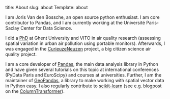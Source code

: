 title: About
slug: about
Template: about

I am Joris Van den Bossche, an open source python enthusiast. I am core contributor to Pandas, and I am currently working at the Université Paris-Saclay Center for Data Science.

I did a [PhD](https://biblio.ugent.be/publication/8085027) at Ghent University and VITO in air quality research (assessing spatial variation in urban air pollution using portable monitors). Afterwards, I was engaged in the [CurieuzeNeuzen](https://curieuzeneuzen.be/in-english/) project, a big citizen science air quality project.

I am a core developer of [Pandas](http://pandas.pydata.org/), the main data analysis library in Python and have given several tutorials on this topic at international conferences (PyData Paris and EuroScipy) and courses at universities. Further, I am the maintainer of [GeoPandas](http://geopandas.readthedocs.io/en/latest/), a library to make working with spatial vector data in Python easy. I also regularly contribute to [scikit-learn](http://scikit-learn.org/stable/) (see e.g. blogpost on the [ColumnTransformer](https://jorisvandenbossche.github.io/blog/2018/05/28/scikit-learn-columntransformer/)).
